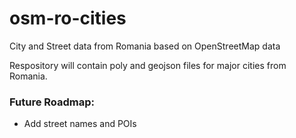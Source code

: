 # osm-ro-cities
City and Street data from Romania based on OpenStreetMap data

Respository will contain poly and geojson files for major cities from Romania.

### Future Roadmap:

* Add street names and POIs
